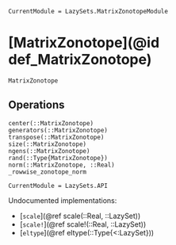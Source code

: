 ```@meta
CurrentModule = LazySets.MatrixZonotopeModule
```

# [MatrixZonotope](@id def_MatrixZonotope)

```@docs
MatrixZonotope
```
## Operations
```@docs
center(::MatrixZonotope)
generators(::MatrixZonotope)
transpose(::MatrixZonotope)
size(::MatrixZonotope)
ngens(::MatrixZonotope)
rand(::Type{MatrixZonotope})
norm(::MatrixZonotope, ::Real)
_rowwise_zonotope_norm
```

```@meta
CurrentModule = LazySets.API
```
Undocumented implementations:
* [`scale`](@ref scale(::Real, ::LazySet))
* [`scale!`](@ref scale!(::Real, ::LazySet))
* [`eltype`](@ref eltype(::Type{<:LazySet}))